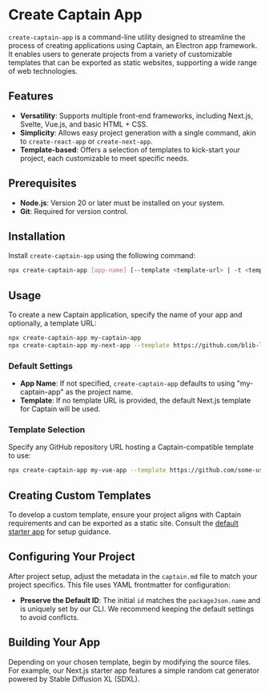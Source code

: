 # Create Captain App

`create-captain-app` is a command-line utility designed to streamline the process of creating applications using Captain, an Electron app framework. It enables users to generate projects from a variety of customizable templates that can be exported as static websites, supporting a wide range of web technologies.

## Features

- **Versatility**: Supports multiple front-end frameworks, including Next.js, Svelte, Vue.js, and basic HTML + CSS.
- **Simplicity**: Allows easy project generation with a single command, akin to `create-react-app` or `create-next-app`.
- **Template-based**: Offers a selection of templates to kick-start your project, each customizable to meet specific needs.

## Prerequisites

- **Node.js**: Version 20 or later must be installed on your system.
- **Git**: Required for version control.

## Installation

Install `create-captain-app` using the following command:

```bash
npx create-captain-app [app-name] [--template <template-url> | -t <template-url>]
```

## Usage

To create a new Captain application, specify the name of your app and optionally, a template URL:

```bash
npx create-captain-app my-captain-app
npx create-captain-app my-next-app --template https://github.com/blib-la/captain-next-app-example
```

### Default Settings

- **App Name**: If not specified, `create-captain-app` defaults to using "my-captain-app" as the project name.
- **Template**: If no template URL is provided, the default Next.js template for Captain will be used.

### Template Selection

Specify any GitHub repository URL hosting a Captain-compatible template to use:

```bash
npx create-captain-app my-vue-app --template https://github.com/some-user/some-captain-vue-template
```

## Creating Custom Templates

To develop a custom template, ensure your project aligns with Captain requirements and can be exported as a static site. Consult the [default starter app](https://github.com/blib-la/captain-starter-app) for setup guidance.

## Configuring Your Project

After project setup, adjust the metadata in the `captain.md` file to match your project specifics. This file uses YAML frontmatter for configuration:

- **Preserve the Default ID**: The initial `id` matches the `packageJson.name` and is uniquely set by our CLI. We recommend keeping the default settings to avoid conflicts.

## Building Your App

Depending on your chosen template, begin by modifying the source files. For example, our Next.js starter app features a simple random cat generator powered by Stable Diffusion XL (SDXL).

